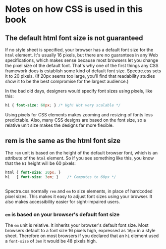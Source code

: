 # Notes on how CSS is used in this book


## The default html font size is not guaranteed

If no style sheet is specified, your browser has a default font size 
for the `html` element. It's usually 16 pixels, but there are
no guarantees in any Web specifications, which makes sense because
most browsers let you change the pixel size of the default font. 
That's why one of the first things any CSS framework
does is establish some kind of default font size. Spectre.css sets it to 20 pixels.
(If 20px seems too large, you'll find that readability studies show it to be the
best compromise for the largest audience.)

In the bad old days, designers would specify font sizes using pixels, like
this:

```css
h1 { font-size: 60px; } /* Ugh! Not very scalable */
```

Using pixels for CSS elements makes zooming and resizing of fonts less predictable. 
Also, many CSS designs are based on the font size, so a relative unit size makes
the designs far more flexible.

## rem is the same as the html font size

The `rem` unit is based on the height of the default browser font, which is an attribute of the `html` 
element. So if you see something like this, you know that the `h1` height will be 60 pixels:

```css
html { font-size: 20px; }
h1   { font-size: 3em; }    /* Computes to 60px */
```

##



Spectre.css normally `rem` and `em` to size elements, in place of hardcoded pixel sizes. 
This makes it easy to adjust font sizes 
using your browser. It also makes accessibility easier for sight-impaired users.

### `em` is based on your browser's default font size

The `em` unit is relative. It inherits your browser's default font size. 
Most browsers default to a font size 16 pixels high, expressed as `16px` in a style sheet. 
Therefore on most browsers if you declared that an `h1` element used a `font-size` of `3em` 
it would be 48 pixels high.



